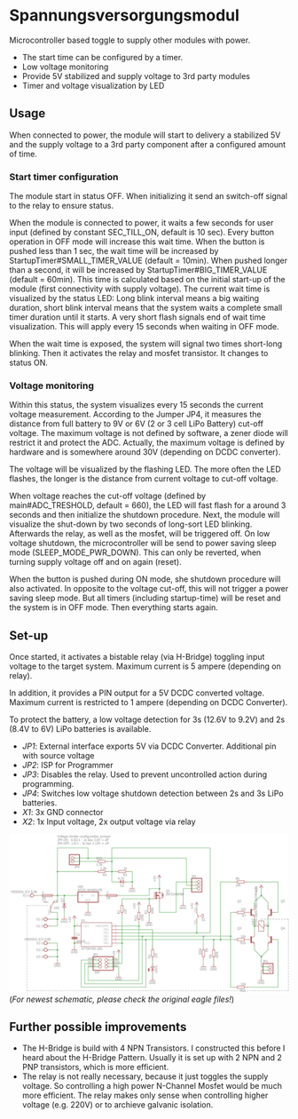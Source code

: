 # Spannungsversorgungsmodul

Microcontroller based toggle to supply other modules with power.

  * The start time can be configured by a timer. 
  * Low voltage monitoring
  * Provide 5V stabilized and supply voltage to 3rd party modules
  * Timer and voltage visualization by LED

## Usage

When connected to power, the module will start to delivery a stabilized 5V and the supply voltage to a 3rd party component after a configured amount of time.

### Start timer configuration

The module start in status OFF. When initializing it send an switch-off signal to the relay to ensure status.

When the module is connected to power, it waits a few seconds for user input (defined by constant SEC_TILL_ON, default is 10 sec). Every button operation in OFF mode will increase this wait time. When the button is pushed less than 1 sec, the wait time will be increased by StartupTimer#SMALL_TIMER_VALUE (default = 10min). When pushed longer than a second, it will be increased by StartupTimer#BIG_TIMER_VALUE (default = 60min). This time is calculated based on the initial start-up of the module (first connectivity with supply voltage).
The current wait time is visualized by the status LED: Long blink interval means a big waiting duration, short blink interval means that the system waits a complete small timer duration until it starts. A very short flash signals end of wait time visualization. This will apply every 15 seconds when waiting in OFF mode.

When the wait time is exposed, the system will signal two times short-long blinking. Then it activates the relay and mosfet transistor.
It changes to status ON.

### Voltage monitoring
Within this status, the system visualizes every 15 seconds the current voltage measurement. According to the Jumper JP4, it measures the distance from full battery to 9V or 6V (2 or 3 cell LiPo Battery) cut-off voltage. The maximum voltage is not defined by software, a zener diode will restrict it and protect the ADC. Actually, the maximum voltage is defined by hardware and is somewhere around 30V (depending on DCDC converter).

The voltage will be visualized by the flashing LED. The more often the LED flashes, the longer is the distance from current voltage to cut-off voltage. 

When voltage reaches the cut-off voltage (defined by main#ADC_TRESHOLD, default = 660), the LED will fast flash for a around 3 seconds and then initialize the shutdown procedure. Next, the module will visualize the shut-down by two seconds of long-sort LED blinking. Afterwards the relay, as well as the mosfet, will be triggered off. On low voltage shutdown, the microcontroller will be send to power saving sleep mode (SLEEP_MODE_PWR_DOWN). This can only be reverted, when turning supply voltage off and on again (reset).

When the button is pushed during ON mode, she shutdown procedure will also activated. In opposite to the voltage cut-off, this will not trigger a power saving sleep mode. But all timers (including startup-time) will be reset and the system is in OFF mode. Then everything starts again.

## Set-up

Once started, it activates a bistable relay (via H-Bridge) toggling input voltage to the target system. Maximum current is 5 ampere (depending on relay).

In addition, it provides a PIN output for a 5V DCDC converted voltage. Maximum current is restricted to 1 ampere (depending on DCDC Converter).

To protect the battery, a low voltage detection for 3s (12.6V to 9.2V) and 2s (8.4V to 6V) LiPo batteries is available.

   * *JP1*: External interface exports 5V via DCDC Converter. Additional pin with source voltage
   * *JP2*: ISP for Programmer
   * *JP3*: Disables the relay. Used to prevent uncontrolled action during programming.
   * *JP4*: Switches low voltage shutdown detection between 2s and 3s LiPo batteries.
   * *X1*: 3x GND connector
   * *X2*: 1x Input voltage, 2x output voltage via relay

![Exported schematic for the module](/Schaltplan.png?raw=true "Schematic")
(_For newest schematic, please check the original eagle files!_)

## Further possible improvements

  * The H-Bridge is build with 4 NPN Transistors. I constructed this before I heard about the H-Bridge Pattern. Usually it is set up with 2 NPN and 2 PNP transistors, which is more efficient.
  * The relay is not really necessary, because it just toggles the supply voltage. So controlling a high power N-Channel Mosfet would be much more efficient. The relay makes only sense when controlling higher voltage (e.g. 220V) or to archieve galvanic isolation.
